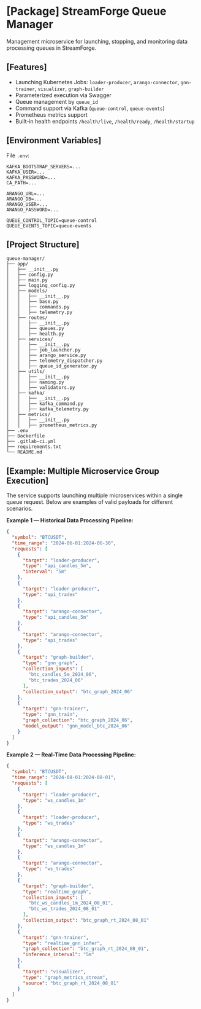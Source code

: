 # \[Package] StreamForge Queue Manager

Management microservice for launching, stopping, and monitoring data processing queues in StreamForge.

## \[Features]

* Launching Kubernetes Jobs: `loader-producer`, `arango-connector`, `gnn-trainer`, `visualizer`, `graph-builder`
* Parameterized execution via Swagger
* Queue management by `queue_id`
* Command support via Kafka (`queue-control`, `queue-events`)
* Prometheus metrics support
* Built-in health endpoints `/health/live`, `/health/ready`, `/health/startup`

## \[Environment Variables]

File `.env`:

```dotenv
KAFKA_BOOTSTRAP_SERVERS=...
KAFKA_USER=...
KAFKA_PASSWORD=...
CA_PATH=...

ARANGO_URL=...
ARANGO_DB=...
ARANGO_USER=...
ARANGO_PASSWORD=...

QUEUE_CONTROL_TOPIC=queue-control
QUEUE_EVENTS_TOPIC=queue-events
```

## \[Project Structure]

```
queue-manager/
├── app/
│   ├── __init__.py
│   ├── config.py
│   ├── main.py
│   ├── logging_config.py
│   ├── models/
│   │   ├── __init__.py
│   │   ├── base.py
│   │   ├── commands.py
│   │   ├── telemetry.py
│   ├── routes/
│   │   ├── __init__.py
│   │   ├── queues.py
│   │   ├── health.py
│   ├── services/
│   │   ├── __init__.py
│   │   ├── job_launcher.py
│   │   ├── arango_service.py
│   │   ├── telemetry_dispatcher.py
│   │   ├── queue_id_generator.py
│   ├── utils/
│   │   ├── __init__.py
│   │   ├── naming.py
│   │   ├── validators.py
│   ├── kafka/
│   │   ├── __init__.py
│   │   ├── kafka_command.py
│   │   ├── kafka_telemetry.py
│   ├── metrics/
│   │   ├── __init__.py
│   │   ├── prometheus_metrics.py
├── .env
├── Dockerfile
├── .gitlab-ci.yml
├── requirements.txt
└── README.md
```

## \[Example: Multiple Microservice Group Execution]

The service supports launching multiple microservices within a single queue request.
Below are examples of valid payloads for different scenarios.

**Example 1 — Historical Data Processing Pipeline:**

```json
{
  "symbol": "BTCUSDT",
  "time_range": "2024-06-01:2024-06-30",
  "requests": [
    {
      "target": "loader-producer",
      "type": "api_candles_5m",
      "interval": "5m"
    },
    {
      "target": "loader-producer",
      "type": "api_trades"
    },
    {
      "target": "arango-connector",
      "type": "api_candles_5m"
    },
    {
      "target": "arango-connector",
      "type": "api_trades"
    },
    {
      "target": "graph-builder",
      "type": "gnn_graph",
      "collection_inputs": [
        "btc_candles_5m_2024_06",
        "btc_trades_2024_06"
      ],
      "collection_output": "btc_graph_2024_06"
    },
    {
      "target": "gnn-trainer",
      "type": "gnn_train",
      "graph_collection": "btc_graph_2024_06",
      "model_output": "gnn_model_btc_2024_06"
    }
  ]
}
```

**Example 2 — Real-Time Data Processing Pipeline:**

```json
{
  "symbol": "BTCUSDT",
  "time_range": "2024-08-01:2024-08-01",
  "requests": [
    {
      "target": "loader-producer",
      "type": "ws_candles_1m"
    },
    {
      "target": "loader-producer",
      "type": "ws_trades"
    },
    {
      "target": "arango-connector",
      "type": "ws_candles_1m"
    },
    {
      "target": "arango-connector",
      "type": "ws_trades"
    },
    {
      "target": "graph-builder",
      "type": "realtime_graph",
      "collection_inputs": [
        "btc_ws_candles_1m_2024_08_01",
        "btc_ws_trades_2024_08_01"
      ],
      "collection_output": "btc_graph_rt_2024_08_01"
    },
    {
      "target": "gnn-trainer",
      "type": "realtime_gnn_infer",
      "graph_collection": "btc_graph_rt_2024_08_01",
      "inference_interval": "5m"
    },
    {
      "target": "visualizer",
      "type": "graph_metrics_stream",
      "source": "btc_graph_rt_2024_08_01"
    }
  ]
}
```